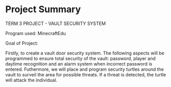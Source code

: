 # Project Summary

TERM 3 PROJECT - VAULT SECURITY SYSTEM

Program used: MinecraftEdu

Goal of Project:

Firstly, to create a vault door security system. The following aspects will be programmed to ensure total security of the vault: password, player and daytime recognition and an alarm system when incorrect password is entered. Futhermore, we will place and program security turtles around the vault to surveil the area for possible threats. If a threat is detected, the turtle will attack the individual.
